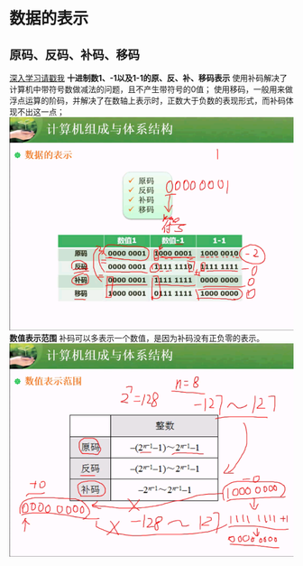 # 数据的表示
## 原码、反码、补码、移码
[深入学习请戳我](http://www.cnblogs.com/zhangziqiu/archive/2011/03/30/ComputerCode.html "原码, 反码, 补码 详解")
**十进制数1、-1以及1-1的原、反、补、移码表示**
使用补码解决了计算机中带符号数做减法的问题，且不产生带符号的0值；
使用移码，一般用来做浮点运算的阶码，并解决了在数轴上表示时，正数大于负数的表现形式，而补码体现不出这一点；
![](/imgs/1.2.2-1原反补移码.png)
**数值表示范围**
补码可以多表示一个数值，是因为补码没有正负零的表示。
![](/imgs/1.2.2-2数值表示范围.png)